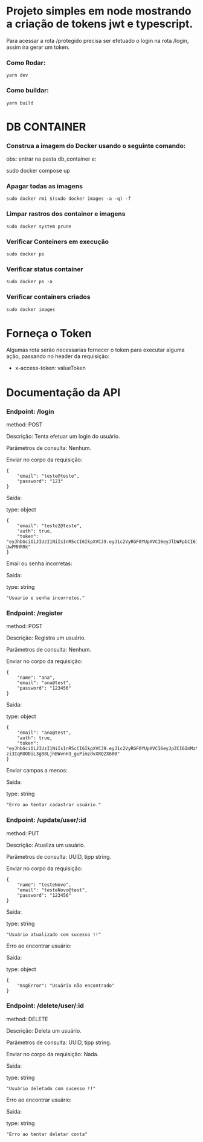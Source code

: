 # Projeto simples em node mostrando a criação de tokens jwt e typescript.

Para acessar a rota /protegido precisa ser efetuado o login na rota /login, assim ira gerar um token.

### Como Rodar:

    yarn dev

### Como buildar:

    yarn build


# DB CONTAINER

### Construa a imagem do Docker usando o seguinte comando:

obs: entrar na pasta db_container e:

   sudo docker compose up

### Apagar todas as imagens

    sudo docker rmi $(sudo docker images -a -q) -f

### Limpar rastros dos container e imagens

    sudo docker system prune

### Verificar Conteiners em execução

    sudo docker ps

### Verificar status container

    sudo docker ps -a


### Verificar containers criados

    sudo docker images

# Forneça o Token

Algumas rota serão necessarias fornecer o token para executar alguma ação, passando no header da requisição:

* x-access-token: valueToken

# Documentação da API

###  Endpoint: /login

method: POST

Descrição: Tenta efetuar um login do usuário.

Parâmetros de consulta: Nenhum.

Enviar no corpo da requisição:
```
{
	"email": "teste@teste",
	"password": "123"
}
```

Saida:

type: object

```
{
	"email": "teste2@teste",
	"auth": true,
	"token": "eyJhbGciOiJIUzI1NiIsInR5cCI6IkpXVCJ9.eyJ1c2VyRGF0YUpXVCI6eyJlbWFpbCI6InRlc3RlMkB0ZXN0ZSIsInBhc3N3b3JkIjoiJDJiJDEwJEt1ZEpoZTM0VnFQcU5mT0JucTRxR09QNHBOVWhoWm1oY3YxRXhaZzJoSS4yZzZkSU5lYVVTIn0sImlhdCI6MTY4MDk5NTgxMiwiZXhwIjoxNjgwOTk3NjEyfQ.tpWBzbNbtKUeuk9o0seqfOIz3swG1_xW8m-UwPMHRRk"
}
```


Email ou senha incorretas:

Saida:

type: string
```
"Usuario e senha incorretos."
```

###  Endpoint: /register

method: POST

Descrição: Registra um usuário.

Parâmetros de consulta: Nenhum.

Enviar no corpo da requisição:
```
{
	"name": "ana",
	"email": "ana@test",
	"password": "123456"
}
```

Saida:

type: object

```
{
	"email": "ana@test",
	"auth": true,
	"token": "eyJhbGciOiJIUzI1NiIsInR5cCI6IkpXVCJ9.eyJ1c2VyRGF0YUpXVCI6eyJpZCI6ImMzNWRkOGQ1LTMwZDQtNGI0NS04ODQ2LTQwODM4MWFiNmVmNCIsIm5hbWUiOiJhbmEiLCJlbWFpbCI6ImFuYUB0ZXN0In0sImlhdCI6MTY4MDk5ODk0NCwiZXhwIjoxNjgxMDAwNzQ0fQ.t-zi3IqROODiL3g08LjhBWvnH3_guPimzdvXRQZX600"
}
```


Enviar campos a menos:

Saida:

type: string
```
"Erro ao tentar cadastrar usuário."
```

###  Endpoint: /update/user/:id

method: PUT

Descrição: Atualiza um usuário.

Parâmetros de consulta: UUID, tipp string.

Enviar no corpo da requisição:
```
{
	"name": "testeNovo",
	"email": "testeNovo@test",
	"password": "123456"
}
```

Saida:

type: string

```
"Usuário atualizado com sucesso !!"
```


Erro ao encontrar usuário:

Saida:

type: object
```
{
	"msgError": "Usuário não encontrado"
}
```

###  Endpoint: /delete/user/:id

method: DELETE

Descrição: Deleta um usuário.

Parâmetros de consulta: UUID, tipp string.

Enviar no corpo da requisição: Nada.

Saida:

type: string

```
"Usuário deletado com sucesso !!"
```


Erro ao encontrar usuário:

Saida:

type: string
```
"Erro ao tentar deletar conta"
```
